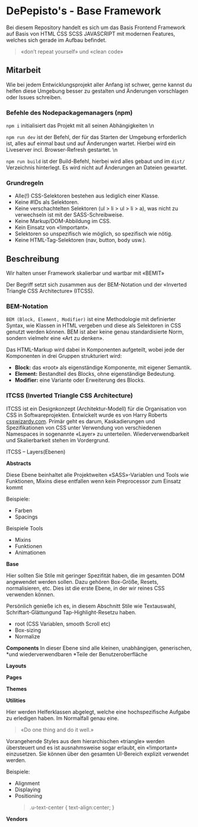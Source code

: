 # DePepisto's - Base Framework

Bei diesem Repository handelt es sich um das Basis Frontend Framework auf Basis von HTML CSS SCSS JAVASCRIPT mit modernen Features, welches sich gerade im Aufbau befindet.

> «don’t repeat yourself» und «clean code»

## Mitarbeit

Wie bei jedem Entwicklungsprojekt aller Anfang ist schwer, gerne kannst du helfen diese Umgebung besser zu gestalten und Änderungen vorschlagen oder Issues schreiben.

### Befehle des Nodepackagemanagers (npm)

`npm i` initialisiert das Projekt mit all seinen Abhängigkeiten \n

`npm run dev` ist der Befehl, der für das Starten der Umgebung erforderlich ist, alles auf einmal baut und auf Änderungen wartet. Hierbei wird ein Liveserver incl. Browser-Refresh gestartet. \n

`npm run build` ist der Build-Befehl, hierbei wird alles gebaut und im `dist/` Verzeichnis hinterlegt. Es wird nicht auf Änderungen an Dateien gewartet.

### Grundregeln

- Alle(!) CSS-Selektoren bestehen aus lediglich einer Klasse.
- Keine #IDs als Selektoren.
- Keine verschachtelten Selektoren (ul > li > ul > li > a), was nicht zu verwechseln ist mit der SASS-Schreibweise.
- Keine Markup/DOM-Abbildung im CSS.
- Kein Einsatz von «!important».
- Selektoren so unspezifisch wie möglich, so spezifisch wie nötig.
- Keine HTML-Tag-Selektoren (nav, button, body usw.).

## Beschreibung

Wir halten unser Framework skalierbar und wartbar mit «BEMIT»

Der Begriff setzt sich zusammen aus der BEM-Notation und der «Inverted Triangle CSS Architecture» (ITCSS).

### BEM-Notation

`BEM (Block, Element, Modifier)` ist eine Methodologie mit definierter Syntax, wie Klassen in HTML vergeben und diese als Selektoren in CSS genutzt werden können. BEM ist aber keine genau standardisierte Norm, sondern vielmehr eine «Art zu denken».

Das HTML-Markup wird dabei in Komponenten aufgeteilt, wobei jede der Komponenten in drei Gruppen strukturiert wird:

- **Block:** das «root» als eigenständige Komponente, mit eigener Semantik.
- **Element:** Bestandteil des Blocks, ohne eigenständige Bedeutung.
- **Modifier:** eine Variante oder Erweiterung des Blocks.

### ITCSS (Inverted Triangle CSS Architecture)

ITCSS ist ein Designkonzept (Architektur-Modell) für die Organisation von CSS in Softwareprojekten. Entwickelt wurde es von Harry Roberts [csswizardy.com](csswizardry.com). Primär geht es darum, Kaskadierungen und Spezifikationen von CSS unter Verwendung von verschiedenen Namespaces in sogenannte «Layer» zu unterteilen. Wiederverwendbarkeit und Skalierbarkeit stehen im Vordergrund.

ITCSS – Layers(Ebenen)

**Abstracts**

Diese Ebene beinhaltet alle Projektweiten «SASS»-Variablen und Tools wie Funktionen, Mixins diese entfallen wenn kein Preprocessor zum Einsatz kommt

Beispiele:

- Farben
- Spacings

Beispiele Tools

- Mixins
- Funktionen
- Animationen

**Base**

Hier sollten Sie Stile mit geringer Spezifität haben, die im gesamten DOM angewendet werden sollen. Dazu gehören Box-Größe, Resets, normalisieren, etc.
Dies ist die erste Ebene, in der wir reines CSS verwenden können.

Persönlich genieße ich es, in diesem Abschnitt Stile wie Textauswahl, Schriftart-Glättungund Tap-Highlight-Resetzu haben.

- root (CSS Variablen, smooth Scroll etc)
- Box-sizing
- Normalize

**Components**
In dieser Ebene sind alle kleinen, unabhängigen, generischen, *und wiederverwendbaren *Teile der Benutzeroberfläche

**Layouts**

**Pages**

**Themes**

**Utilities**

Hier werden Helferklassen abgelegt, welche eine hochspezifische Aufgabe zu erledigen haben. Im Normalfall genau eine.

> «Do one thing and do it well.»

Vorangehende Styles aus dem hierarchischen «triangle» werden übersteuert und es ist ausnahmsweise sogar erlaubt, ein «!important» einzusetzen. Sie können über den gesamten UI-Bereich explizit verwendet werden.

Beispiele:

- Alignment
- Displaying
- Positioning
  > .u-text-center { text-align:center; }

**Vendors**
